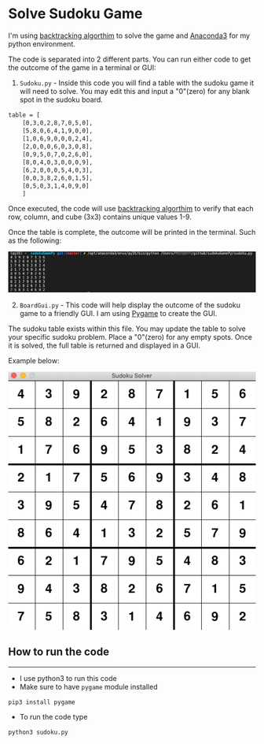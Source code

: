 # Solve Sudoku Game

I'm using [backtracking algorthim](https://en.wikipedia.org/wiki/Backtracking) to solve the game and [Anaconda3](https://www.anaconda.com/distribution/) for my python environment. 

The code is separated into 2 different parts. You can run either code to get the outcome of the game in a terminal or GUI:

1. `Sudoku.py` - Inside this code you will find a table with the sudoku game it will need to solve. You may edit this and input a "0"(zero) for any blank spot in the sudoku board. 

```
table = [
    [0,3,0,2,8,7,0,5,0],
    [5,8,0,6,4,1,9,0,0], 
    [1,0,6,9,0,0,0,2,4], 
    [2,0,0,0,6,0,3,0,8], 
    [0,9,5,0,7,0,2,6,0], 
    [8,0,4,0,3,0,0,0,9], 
    [6,2,0,0,0,5,4,0,3], 
    [0,0,3,8,2,6,0,1,5], 
    [0,5,0,3,1,4,0,9,0]
    ]
```
Once executed, the code will use [backtracking algorthim](https://en.wikipedia.org/wiki/Backtracking) to verify that each row, column, and cube (3x3) contains unique values 1-9. 

Once the table is complete, the outcome will be printed in the terminal. Such as the following:

![sudoku_terminal](./images/Sudoku_Solver_sudoku_terminal.png)

2. `BoardGui.py` - This code will help display the outcome of the sudoku game to a friendly GUI. I am using [Pygame](https://www.pygame.org/docs/) to create the GUI. 

The sudoku table exists within this file. You may update the table to solve your specific sudoku problem. Place a "0"(zero) for any empty spots. Once it is solved, the full table is returned and displayed in a GUI. 

Example below:

![BoardGui](./images/Sudoku_Solver_BoardGui.png)

## How to run the code
---
* I use python3 to run this code
* Make sure to have `pygame` module installed
```
pip3 install pygame
```
* To run the code type
```
python3 sudoku.py
```